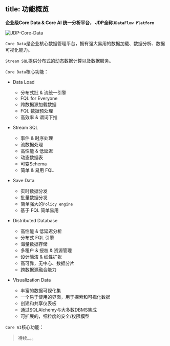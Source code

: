 title: 功能概览
---

**企业级Core Data & Core AI 统一分析平台， JDP全称`JDataFlow Platform`**

![JDP-Core-Data](http://www.fusionlab.cn/zh-cn/page/img/JDP-Core-Data.png)

`Core Data`是企业核心数据管理平台，拥有强大易用的数据加载、数据分析、数据可视化能力。

`Stream SQL`提供分布式的动态数据计算以及数据服务。

`Core Data`核心功能：

* Data Load
    - 分布式批 & 流统一引擎
    - FQL for Everyone
    - 跨数据源加载数据
    - FQL 数据预处理
    - 高效率 & 谓词下推

* Stream SQL
    - 事件 & 时序处理
    - 流数据处理
    - 高性能 & 低延迟
    - 动态数据表
    - 可变Schema
    - 简单 & 易用 FQL

* Save Data
    - 实时数据分发
    - 批量数据分发
    - 简单强大的`Policy engine`
    - 基于 FQL 简单易用

* Distributed Database
    - 高性能 & 低延迟分析
    - 分布式 FQL 引擎
    - 海量数据存储
    - 多租户 & 授权 & 资源管理
    - 设计简洁 & 线性扩张
    - 高可靠，无中心、数据分片
    - 跨数据源融合能力

* Visualization Data
    - 丰富的数据可视化集
    - 一个易于使用的界面，用于探索和可视化数据
    - 创建和共享仪表板
    - 通过SQLAlchemy与大多数DBMS集成
    - 可扩展的，细粒度的安全/权限模型


`Core AI`核心功能：

> 待续。。。



